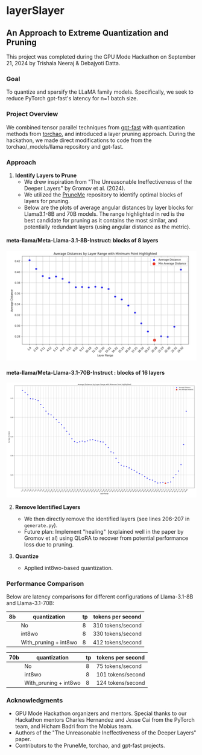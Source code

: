 # layerSlayer

## An Approach to Extreme Quantization and Pruning

This project was completed during the GPU Mode Hackathon on September 21, 2024 by Trishala Neeraj & Debajyoti Datta.

### Goal

To quantize and sparsify the LLaMA family models. Specifically, we seek to reduce PyTorch gpt-fast's latency for n=1 batch size. 


### Project Overview

We combined tensor parallel techniques from [gpt-fast](https://github.com/pytorch-labs/gpt-fast) with quantization methods from [torchao](https://github.com/pytorch/ao), and introduced a layer pruning approach. During the hackathon, we made direct modifications to code from the torchao/_models/llama repository and gpt-fast.

### Approach

1. **Identify Layers to Prune**
   - We drew inspiration from "The Unreasonable Ineffectiveness of the Deeper Layers" by Gromov et al. (2024).
   - We utilized the [PruneMe](https://github.com/arcee-ai/PruneMe) repository to identify optimal blocks of layers for pruning.
   - Below are the plots of average angular distances by layer blocks for Llama3.1-8B and 70B models. The range highlighted in red is the best candidate for pruning as it contains the most similar, and potentially redundant layers (using angular distance as the metric).

#### meta-llama/Meta-Llama-3.1-8B-Instruct: blocks of 8 layers

![plot](./artifacts/20-28.png)

#### meta-llama/Meta-Llama-3.1-70B-Instruct : blocks of 16 layers

![plot](./artifacts/56-72.png)
   
2. **Remove Identified Layers**
   - We then directly remove the identified layers (see lines 206-207 in `generate.py`).
   - Future plan: Implement "healing" (explained well in the paper by Gromov et al) using QLoRA to recover from potential performance loss due to pruning.

3. **Quantize**
   - Applied int8wo-based quantization.

### Performance Comparison

Below are latency comparisons for different configurations of Llama-3.1-8B and Llama-3.1-70B:


| 8b | quantization | tp | tokens per second |
|---|---|---|---|
| | No | 8 | 310 tokens/second |
| | int8wo | 8 | 330 tokens/second |
| | With_pruning + int8wo | 8 | 412 tokens/second |


| 70b | quantization | tp | tokens per second |
|---|---|---|---|
| | No | 8 | 75 tokens/second |
| | int8wo | 8 | 101 tokens/second |
| | With_pruning + int8wo | 8 | 124 tokens/second |

### Acknowledgments

- GPU Mode Hackathon organizers and mentors. Special thanks to our Hackathon mentors Charles Hernandez and Jesse Cai from the PyTorch team, and Hicham Badri from the Mobius team.
- Authors of the "The Unreasonable Ineffectiveness of the Deeper Layers" paper.
- Contributors to the PruneMe, torchao, and gpt-fast projects.
